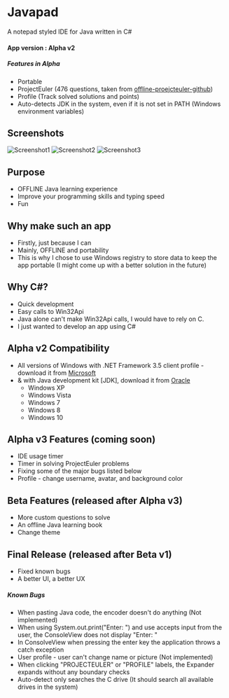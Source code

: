 # Javapad
A notepad styled IDE for Java written in C#

#### App version : Alpha v2

##### Features in Alpha 
* Portable
* ProjectEuler (476 questions, taken from [offline-proejcteuler-github](https://github.com/davidcorbin/euler-offline))
* Profile (Track solved solutions and points)
* Auto-detects JDK in the system, even if it is not set in PATH (Windows environment variables)

Screenshots
-----------
![Screenshot1](https://imgur.com/HOTvnvj.jpg)
![Screenshot2](https://imgur.com/6zkZ5aF.jpg)
![Screenshot3](https://imgur.com/O3kVYUP.jpg)

Purpose
-----------
* OFFLINE Java learning experience
* Improve your programming skills and typing speed
* Fun

Why make such an app
--------------------
* Firstly, just because I can
* Mainly, OFFLINE and portability
* This is why I chose to use Windows registry to store data to keep the app portable (I might come up with a better solution in the future)


Why C#?
--------
* Quick development
* Easy calls to Win32Api
* Java alone can't make Win32Api calls, I would have to rely on C.
* I just wanted to develop an app using C#

Alpha v2 Compatibility
-----------------------
* All versions of Windows with .NET Framework 3.5 client profile - download it from [Microsoft](https://www.microsoft.com/en-ca/download/details.aspx?id=5007)
* & with  Java development kit [JDK], download it from [Oracle](http://www.oracle.com/technetwork/java/javase/downloads/jdk8-downloads-2133151.html)
  - Windows XP
  - Windows Vista
  - Windows 7
  - Windows 8
  - Windows 10

Alpha v3 Features (coming soon)
-------------------------------
* IDE usage timer
* Timer in solving ProjectEuler problems
* Fixing some of the major bugs listed below
* Profile - change username, avatar, and background color

Beta Features (released after Alpha v3)
---------------------------------------
* More custom questions to solve
* An offline Java learning book
* Change theme

Final Release (released after Beta v1)
--------------------------------------
* Fixed known bugs
* A better UI, a better UX

##### Known Bugs
* When pasting Java code, the encoder doesn't do anything (Not implemented)
* When using System.out.print("Enter: ") and use accepts input from the user, the ConsoleView does not display "Enter: "
* In ConsolveView when pressing the enter key the application throws a catch exception
* User profile - user can't change name or picture (Not implemented)
* When clicking "PROJECTEULER" or "PROFILE" labels, the Expander expands without any boundary checks
* Auto-detect only searches the C drive (It should search all available drives in the system)

